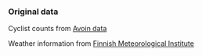 ### Original data

Cyclist counts from [Avoin data](https://www.avoindata.fi/data/fi/dataset/baanan-pyorailijamaarat)

Weather information from [Finnish Meteorological Institute](https://en.ilmatieteenlaitos.fi/open-data)
